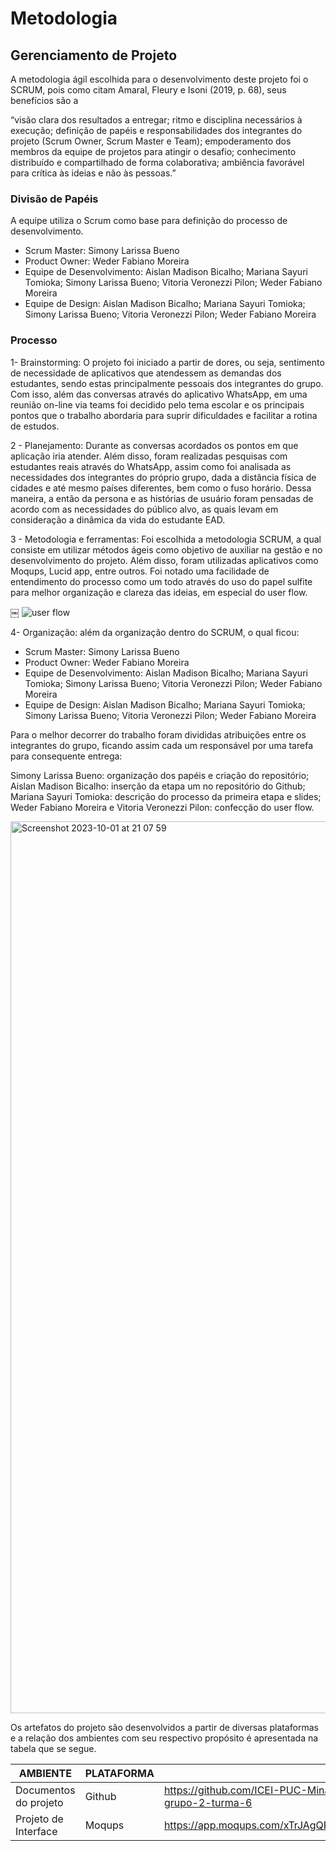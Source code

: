 
# Metodologia

## Gerenciamento de Projeto
A metodologia ágil escolhida para o desenvolvimento deste projeto foi o SCRUM, pois como citam Amaral, Fleury e Isoni (2019, p. 68), seus benefícios são a

“visão clara dos resultados a entregar; ritmo e disciplina necessários à execução; definição de papéis e responsabilidades dos integrantes do projeto (Scrum Owner, Scrum Master e Team); empoderamento dos membros da equipe de projetos para atingir o desafio; conhecimento distribuído e compartilhado de forma colaborativa; ambiência favorável para crítica às ideias e não às pessoas.”

### Divisão de Papéis

A equipe utiliza o Scrum como base para definição do processo de desenvolvimento.

- Scrum Master: Simony Larissa Bueno
- Product Owner: Weder Fabiano Moreira
- Equipe de Desenvolvimento: Aislan Madison Bicalho; Mariana Sayuri Tomioka; Simony Larissa Bueno; Vitoria Veronezzi Pilon; Weder Fabiano Moreira
- Equipe de Design: Aislan Madison Bicalho; Mariana Sayuri Tomioka; Simony Larissa Bueno; Vitoria Veronezzi Pilon; Weder Fabiano Moreira


### Processo
1- Brainstorming: O projeto foi iniciado a partir de dores, ou seja, sentimento de necessidade de aplicativos que atendessem as demandas dos estudantes, sendo estas principalmente pessoais dos integrantes do grupo. Com isso, além das conversas através do aplicativo WhatsApp, em uma reunião on-line via teams foi decidido pelo tema escolar e os principais pontos que o trabalho abordaria para suprir dificuldades e facilitar a rotina de estudos.

2 - Planejamento: Durante as conversas acordados os pontos em que aplicação iria atender. Além disso, foram realizadas pesquisas com estudantes reais através do WhatsApp, assim como foi analisada as necessidades dos integrantes do próprio grupo, dada a distância física de cidades e até mesmo países diferentes, bem como o fuso horário. Dessa maneira, a então da persona e as histórias de usuário foram pensadas de acordo com as necessidades do público alvo, as quais levam em consideração a dinâmica da vida do estudante EAD.

3 - Metodologia e ferramentas:  Foi escolhida a metodologia SCRUM, a qual consiste em utilizar métodos ágeis como objetivo de auxiliar na gestão e no desenvolvimento do projeto. Além disso, foram utilizadas aplicativos como Moqups, Lucid app, entre outros. Foi notado uma facilidade de entendimento do processo como um todo através do uso do papel sulfite para melhor organização e clareza das ideias, em especial do user flow.

￼
![user flow](https://github.com/ICEI-PUC-Minas-PMV-ADS/pmv-ads-2023-2-e1-proj-web-t6-grupo-2-turma-6/assets/145720675/2f7ff08b-91ba-4e5a-8819-5a74df2dc6fd)



4-  Organização: além da organização dentro do SCRUM, o qual ficou:

* Scrum Master: Simony Larissa Bueno
* Product Owner: Weder Fabiano Moreira
* Equipe de Desenvolvimento: Aislan Madison Bicalho; Mariana Sayuri Tomioka; Simony Larissa Bueno; Vitoria Veronezzi Pilon; Weder Fabiano Moreira
* Equipe de Design: Aislan Madison Bicalho; Mariana Sayuri Tomioka; Simony Larissa Bueno; Vitoria Veronezzi Pilon; Weder Fabiano Moreira

Para o melhor decorrer do trabalho foram divididas atribuições entre os integrantes do grupo, ficando assim cada um responsável por uma tarefa para consequente entrega:

Simony Larissa Bueno: organização dos papéis e criação do repositório;
Aislan Madison Bicalho: inserção da etapa um no repositório do Github;
Mariana Sayuri Tomioka: descrição do processo da primeira etapa e slides;
Weder Fabiano Moreira e Vitoria Veronezzi Pilon: confecção do user flow. 

<img width="1427" alt="Screenshot 2023-10-01 at 21 07 59" src="https://github.com/ICEI-PUC-Minas-PMV-ADS/pmv-ads-2023-2-e1-proj-web-t6-grupo-2-turma-6/assets/145685489/b44b91c9-9906-4fb6-8d70-4237513361cb">





Os artefatos do projeto são desenvolvidos a partir de diversas plataformas e a relação dos ambientes com seu respectivo propósito é apresentada na tabela que se segue.

| AMBIENTE                            | PLATAFORMA                         | LINK DE ACESSO                         |
|-------------------------------------|------------------------------------|----------------------------------------|
| Documentos do projeto               |Github                              |https://github.com/ICEI-PUC-Minas-PMV-ADS/pmv-ads-2023-2-e1-proj-web-t6-grupo-2-turma-6                                                             |
| Projeto de Interface                | Moqups                  |                     https://app.moqups.com/xTrJAgQRbbTOddb4KSMRDzUA0GYJrX2F/edit/page/a6e15c8ff                          |


